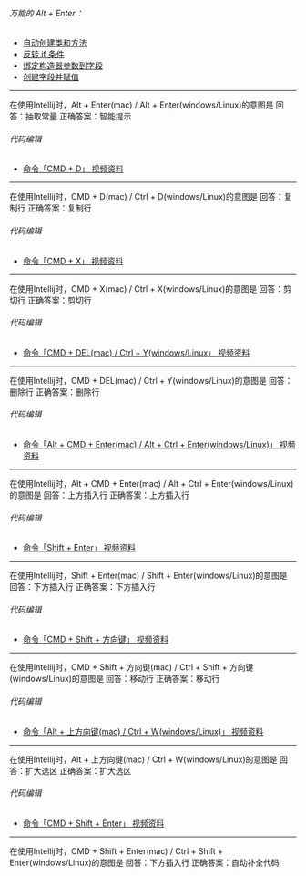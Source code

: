 ###### 万能的 Alt + Enter：
*   [自动创建类和方法](https://codingstyle-cn.b0.upaiyun.com/video/intellij/%E5%B8%A6%E6%B0%B4%E5%8D%B0/%E8%87%AA%E5%8A%A8%E5%88%9B%E5%BB%BA%E7%B1%BB%E5%92%8C%E6%96%B9%E6%B3%95.mp4)
*   [反转 if 条件](https://codingstyle-cn.b0.upaiyun.com/video/intellij/%E5%B8%A6%E6%B0%B4%E5%8D%B0/Invert%20if%20condition.mp4)
*   [绑定构造器参数到字段](https://codingstyle-cn.b0.upaiyun.com/video/intellij/%E5%B8%A6%E6%B0%B4%E5%8D%B0/%E7%BB%91%E5%AE%9A%E6%9E%84%E9%80%A0%E5%99%A8%E5%8F%82%E6%95%B0%E5%88%B0%E5%AD%97%E6%AE%B5.mp4)
*   [创建字段并赋值](https://codingstyle-cn.b0.upaiyun.com/video/intellij/%E5%B8%A6%E6%B0%B4%E5%8D%B0/%E5%88%9B%E5%BB%BA%E5%AD%97%E6%AE%B5%E5%B9%B6%E8%B5%8B%E5%80%BC.mp4)
---
在使用Intellij时，Alt + Enter(mac) / Alt + Enter(windows/Linux)的意图是
回答：抽取常量
正确答案：智能提示

###### 代码编辑
- [命令「CMD + D」 视频资料](https://codingstyle-cn.b0.upaiyun.com/video/intellij/%E5%B8%A6%E6%B0%B4%E5%8D%B0/%E5%A4%8D%E5%88%B6%E4%B8%80%E8%A1%8C.mp4)
---
在使用Intellij时，CMD + D(mac) / Ctrl + D(windows/Linux)的意图是
回答：复制行
正确答案：复制行

###### 代码编辑
- [命令「CMD + X」 视频资料](https://codingstyle-cn.b0.upaiyun.com/video/intellij/%E5%B8%A6%E6%B0%B4%E5%8D%B0/%E5%89%AA%E5%88%87%E8%A1%8C.mp4)

---
在使用Intellij时，CMD + X(mac) / Ctrl + X(windows/Linux)的意图是
回答：剪切行
正确答案：剪切行

###### 代码编辑
- [命令「CMD + DEL(mac) / Ctrl + Y(windows/Linux」 视频资料](https://codingstyle-cn.b0.upaiyun.com/video/intellij/%E5%B8%A6%E6%B0%B4%E5%8D%B0/%E5%88%A0%E9%99%A4%E8%A1%8C.mp4)

---
在使用Intellij时，CMD + DEL(mac) / Ctrl + Y(windows/Linux)的意图是
回答：删除行
正确答案：删除行

###### 代码编辑
- [命令「Alt + CMD + Enter(mac) / Alt + Ctrl + Enter(windows/Linux)」 视频资料](https://codingstyle-cn.b0.upaiyun.com/video/intellij/%E5%B8%A6%E6%B0%B4%E5%8D%B0/%E6%8F%92%E5%85%A5%E8%A1%8C.mp4)
---
在使用Intellij时，Alt + CMD + Enter(mac) / Alt + Ctrl + Enter(windows/Linux)的意图是
回答：上方插入行
正确答案：上方插入行

###### 代码编辑
- [命令「Shift + Enter」 视频资料](https://codingstyle-cn.b0.upaiyun.com/video/intellij/%E5%B8%A6%E6%B0%B4%E5%8D%B0/%E6%8F%92%E5%85%A5%E8%A1%8C.mp4)
---
在使用Intellij时，Shift + Enter(mac) / Shift + Enter(windows/Linux)的意图是
回答：下方插入行
正确答案：下方插入行

###### 代码编辑
- [命令「CMD + Shift + 方向键」 视频资料](https://codingstyle-cn.b0.upaiyun.com/video/intellij/%E5%B8%A6%E6%B0%B4%E5%8D%B0/%E7%A7%BB%E5%8A%A8%E8%A1%8C.mp4)
---
在使用Intellij时，CMD + Shift + 方向键(mac) / Ctrl + Shift + 方向键(windows/Linux)的意图是
回答：移动行
正确答案：移动行

###### 代码编辑
- [命令「Alt + 上方向键(mac) / Ctrl + W(windows/Linux)」 视频资料](https://codingstyle-cn.b0.upaiyun.com/video/intellij/%E5%B8%A6%E6%B0%B4%E5%8D%B0/%E6%89%A9%E5%B1%95%E7%BC%A9%E5%B0%8F%E9%80%89%E5%8C%BA.mp4)
---
在使用Intellij时，Alt + 上方向键(mac) / Ctrl + W(windows/Linux)的意图是
回答：扩大选区
正确答案：扩大选区

###### 代码编辑
- [命令「CMD + Shift + Enter」 视频资料](https://codingstyle-cn.b0.upaiyun.com/video/intellij/%E5%B8%A6%E6%B0%B4%E5%8D%B0/%E6%99%BA%E8%83%BD%E8%A1%A5%E5%85%A8.mp4)
---

在使用Intellij时，CMD + Shift + Enter(mac) / Ctrl + Shift + Enter(windows/Linux)的意图是
回答：下方插入行
正确答案：自动补全代码
